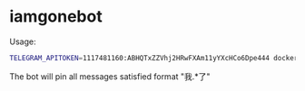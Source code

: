 # iamgonebot

Usage:
```bash
TELEGRAM_APITOKEN=1117481160:ABHQTxZZVhj2HRwFXAm11yYXcHCo6Dpe444 docker-compose up -d
```

The bot will pin all messages satisfied format "我.*了"